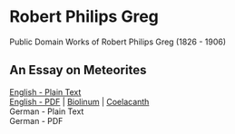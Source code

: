 # Robert Philips Greg

Public Domain Works of Robert Philips Greg (1826 - 1906)

## An Essay on Meteorites

[English - Plain Text](an-essay-on-meteorites/full-text-english.md)  
[English - PDF](https://cdn.solaranamnesis.com/RPGreg/greg_essay_on_meteorites_1855_english.pdf) | [Biolinum](https://cdn.solaranamnesis.com/RPGreg/greg_essay_on_meteorites_1855_english_biolinum.pdf) | [Coelacanth](https://cdn.solaranamnesis.com/RPGreg/greg_essay_on_meteorites_1855_english_coelacanth.pdf)  
German - Plain Text  
German - PDF  
